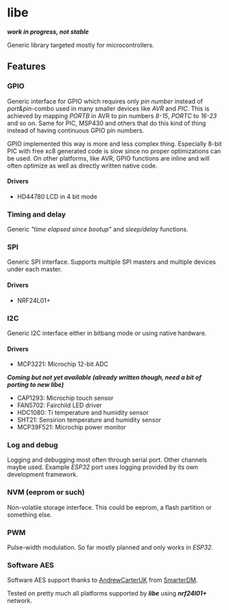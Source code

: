 # libe
***work in progress, not stable***

Generic library targeted mostly for microcontrollers.

## Features

### GPIO

Generic interface for GPIO which requires only *pin number* instead of *port&pin*-combo used in many smaller devices like *AVR* and *PIC*.
This is achieved by mapping *PORTB* in AVR to pin numbers *8-15*, *PORTC* to *16-23* and so on.
Same for PIC, MSP430 and others that do this kind of thing instead of having continuous
GPIO pin numbers.

GPIO implemented this way is more and less complex thing.
Especially 8-bit PIC with free xc8 generated code is slow since no proper optimizations can be used.
On other platforms, like AVR, GPIO functions are inline and will often optimize as well
as directly written native code.

#### Drivers

* HD44780 LCD in 4 bit mode

### Timing and delay

Generic *"time elapsed since bootup"* and *sleep/delay* functions.

### SPI

Generic SPI interface. Supports multiple SPI masters and multiple devices under each master.

#### Drivers

* NRF24L01+

### I2C

Generic I2C interface either in bitbang mode or using native hardware.

#### Drivers

* MCP3221: Microchip 12-bit ADC

***Coming but not yet available (already written though, need a bit of porting to new libe)***

* CAP1293: Microchip touch sensor
* FAN5702: Fairchild LED driver
* HDC1080: Ti temperature and humidity sensor
* SHT21: Sensirion temperature and humidity sensor
* MCP39F521: Microchip power monitor

### Log and debug

Logging and debugging most often through serial port.
Other channels maybe used. Example *ESP32* port uses logging provided by its own development framework.

### NVM (eeprom or such)

Non-volatile storage interface. This could be eeprom, a flash partition or something else.

### PWM

Pulse-width modulation. So far mostly planned and only works in *ESP32*.

### Software AES

Software AES support thanks to [AndrewCarterUK](https://twitter.com/AndrewCarterUK) from [SmarterDM](https://github.com/SmarterDM/micro-aes).

Tested on pretty much all platforms supported by ***libe*** using ***nrf24l01+*** network.



